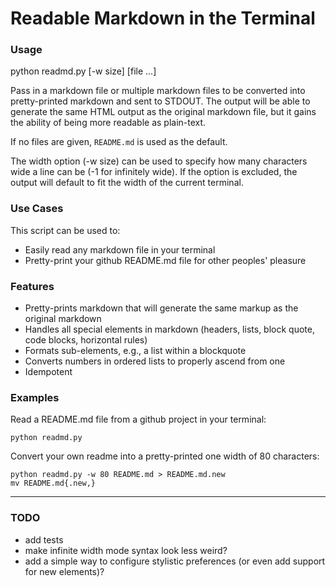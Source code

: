 Readable Markdown in the Terminal
=================================

### Usage

python readmd.py [-w size] [file ...]

Pass in a markdown file or multiple markdown files to be converted into pretty-printed markdown and sent to STDOUT. The output will be able to generate the same HTML output as the original markdown file, but it gains the ability of being more readable as plain-text.

If no files are given, `README.md` is used as the default.

The width option (-w size) can be used to specify how many characters wide a line can be (-1 for infinitely wide). If the option is excluded, the output will default to fit the width of the current terminal.

### Use Cases

This script can be used to:

* Easily read any markdown file in your terminal
* Pretty-print your github README.md file for other peoples' pleasure

### Features

* Pretty-prints markdown that will generate the same markup as the original markdown
* Handles all special elements in markdown (headers, lists, block quote, code blocks, horizontal rules)
* Formats sub-elements, e.g., a list within a blockquote
* Converts numbers in ordered lists to properly ascend from one
* Idempotent

### Examples

Read a README.md file from a github project in your terminal:

    python readmd.py

Convert your own readme into a pretty-printed one width of 80 characters:

    python readmd.py -w 80 README.md > README.md.new
    mv README.md{.new,}

---


### TODO

- add tests
- make infinite width mode syntax look less weird?
- add a simple way to configure stylistic preferences (or even add support for new elements)?
